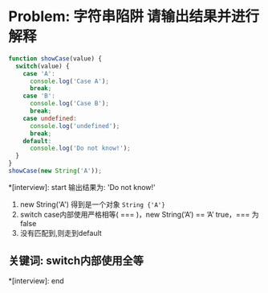 # Problem: 字符串陷阱   请输出结果并进行解释
```js
function showCase(value) {
  switch(value) {
    case 'A':
      console.log('Case A');
      break;
    case 'B':
      console.log('Case B');
      break;
    case undefined:
      console.log('undefined');
      break;
    default:
      console.log('Do not know!');
  }
}
showCase(new String('A'));
```

*[interview]: start
输出结果为: 'Do not know!'

1. new String('A') 得到是一个对象 `String {'A'}`
2. switch case内部使用严格相等( === )，new String(‘A’) == ’A’ true，=== 为false
3. 没有匹配到,则走到default

## 关键词: switch内部使用全等
*[interview]: end
